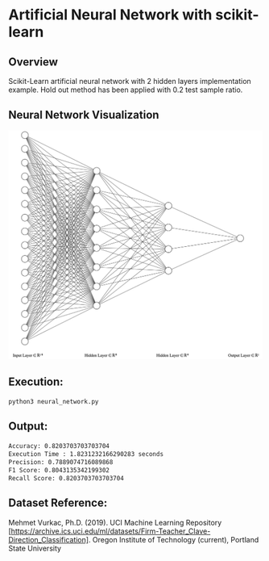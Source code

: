 # Artificial Neural Network with scikit-learn

## Overview
 Scikit-Learn artificial neural network with 2 hidden layers implementation example. Hold out method has been applied with 0.2 test sample ratio.

## Neural Network Visualization
![](ann_dual_visualization.png)

## Execution:
```
python3 neural_network.py
```

## Output:
```
Accuracy: 0.8203703703703704
Execution Time : 1.8231232166290283 seconds
Precision: 0.7889074716089868
F1 Score: 0.8043135342199302
Recall Score: 0.8203703703703704
```

## Dataset Reference: 

Mehmet Vurkac, Ph.D. (2019). UCI Machine Learning Repository [https://archive.ics.uci.edu/ml/datasets/Firm-Teacher_Clave-Direction_Classification]. Oregon Institute of Technology (current), Portland State University
